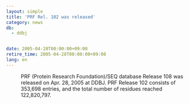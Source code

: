 ```yaml
---
layout: simple
title: 'PRF Rel. 102 was released'
category: news
db:
  - ddbj


date: 2005-04-28T00:00:00+09:00
retire_time: 2005-04-28T00:00:00+09:00
lang: en
---
```


<dd>PRF (Protein Research Foundation)/SEQ database Release 108 was released on Apr. 28, 2005 at DDBJ. PRF Release 102 consists of 353,698 entries, and the total number of residues reached 122,820,797.</dd>
